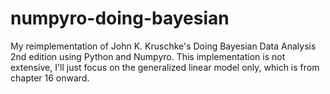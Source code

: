# numpyro-doing-bayesian
My reimplementation of John K. Kruschke's Doing Bayesian Data Analysis 2nd edition using Python and Numpyro.
This implementation is not extensive,
I'll just focus on the generalized linear model only,
which is from chapter 16 onward.
